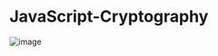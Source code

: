 # JavaScript-Cryptography
![image](https://user-images.githubusercontent.com/11213790/97081676-c6cf2f80-1625-11eb-8210-0a222252a44c.png)
